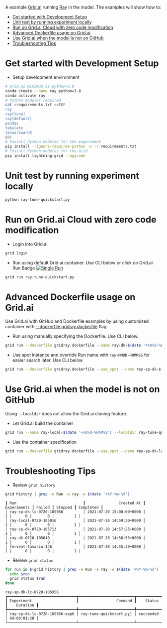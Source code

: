 A example [Grid.ai](https://grid.ai) running [Ray](https://docs.ray.io/en/master/) in the model.  The examples will show how to:

- [Get started with Development Setup](#get-started-with-development-setup)
- [Unit test by running experiment locally](#unit-test-by-running-experiment-locally)
- [Run on Grid.ai Cloud with zero code modification](#run-on-gridai-cloud-with-zero-code-modification)
- [Advanced Dockerfile usage on Grid.ai](#advanced-dockerfile-usage-on-gridai)
- [Use Grid.ai when the model is not on GitHub](#use-gridai-when-the-model-is-not-on-github)
- [Troubleshooting Tips](#troubleshooting-tips)

# Get started with Development Setup

- Setup development environment

```bash
# Grid.ai minimum is python=3.8
conda create --name ray python=3.8
conda activate ray
# Python modules required
cat >requirements.txt <<EOF
ray
ray[tune]
ray[default]
pandas
tabulate
tensorboardX
EOF
# Install Python modules for the experiment
pip install --ignore-requires-python -v -r requirements.txt
# Install Python modules for the Grid
pip install lightning-grid --upgrade
```

# Unit test by running experiment locally

```bash
python ray-tune-quickstart.py
```

# Run on Grid.ai Cloud with zero code modification

- Login into Grid.ai

```bash
grid login
```

- Run using default Grid.ai container.  Use CLI below or click on Grid.ai Run Badge [![Single Run](https://img.shields.io/badge/rid_AI-run-78FF96.svg?labelColor=black&logo=data:image/svg%2bxml;base64,PHN2ZyB3aWR0aD0iNDgiIGhlaWdodD0iNDgiIGZpbGw9Im5vbmUiIHhtbG5zPSJodHRwOi8vd3d3LnczLm9yZy8yMDAwL3N2ZyI+PHBhdGggZD0iTTEgMTR2MjBhMTQgMTQgMCAwMDE0IDE0aDlWMzYuOEgxMi42VjExaDIyLjV2N2gxMS4yVjE0QTE0IDE0IDAgMDAzMi40IDBIMTVBMTQgMTQgMCAwMDEgMTR6IiBmaWxsPSIjZmZmIi8+PHBhdGggZD0iTTM1LjIgNDhoMTEuMlYyNS41SDIzLjl2MTEuM2gxMS4zVjQ4eiIgZmlsbD0iI2ZmZiIvPjwvc3ZnPg==)](
https://platform.grid.ai/#/runs?script=https://github.com/robert-s-lee/grid-ray/blob/725ea1bbb9fcb661bd850d6e7270efce4c554719/ray-tune-quickstart.py&cloud=grid&instance=t2.medium&accelerators=1&disk_size=200&framework=lightning&script_args=ray-tune-quickstart.py
)


```bash
grid run ray-tune-quickstart.py
```

# Advanced Dockerfile usage on Grid.ai

Use Grid.ai with GitHub and Dockerfile examples by using customized container with [--dockerfile gridray.dockerfile](gridray.dockerfile) flag.

- Run using manually specifying the Dockerfile.  Use CLI below.



```bash
grid run --dockerfile gridray.dockerfile --name ray-dk-$(date '+%m%d-%H%M%S') ray-tune-quickstart.py
```

- Use spot instance and override Run name with `ray-MMDD-HHMMSS` for easier search later.  Use CLI below.

```bash
grid run --dockerfile gridray.dockerfile --use_spot --name ray-sp-dk-$(date '+%m%d-%H%M%S') ray-tune-quickstart.py
```
# Use Grid.ai when the model is not on GitHub

Using `--localdir` does not allow the Grid.ai cloning feature. 

- Let Grid.ai build the container
```bash
grid run --name ray-local-$(date '+%m%d-%H%M%S') --localdir ray-tune-quickstart.py
```

- Use the container specification 

```bash
grid run --dockerfile gridray.dockerfile --use_spot --name ray-sp-dk-lc-$(date '+%m%d-%H%M%S') --localdir ray-tune-quickstart.py

```

# Troubleshooting Tips

- Review `grid history`

```bash
grid history | grep -e Run -e ray -e $(date '+%Y-%m-%d')
```

```
┃ Run                              ┃               Created At ┃ Experiments ┃ Failed ┃ Stopped ┃ Completed ┃
│ ray-sp-dk-lc-0720-105956         │ 2021-07-20 15:00:09+0000 │           1 │      0 │       0 │         1 │
│ ray-local-0720-105916            │ 2021-07-20 14:59:30+0000 │           1 │      0 │       0 │         1 │
│ ray-sp-dk-0720-105713            │ 2021-07-20 14:57:25+0000 │           1 │      0 │       0 │         1 │
│ ray-dk-0720-105640               │ 2021-07-20 14:56:53+0000 │           1 │      0 │       0 │         1 │
│ fervent-tamarin-146              │ 2021-07-20 14:55:39+0000 │           1 │      0 │       0 │         1 │
```

- Review `grid status`

```bash
for run in $(grid history | grep -e Run -e ray -e $(date '+%Y-%m-%d') | awk -F'│' '{print $2}'); do
  echo $run
  grid status $run
done
```

```text
ray-sp-dk-lc-0720-105956
┏━━━━━━━━━━━━━━━━━━━━━━━━━━━━━━━┳━━━━━━━━━━━━━━━━━━━━━━━━━┳━━━━━━━━━━━┳━━━━━━━━━━━━━┓
┃ Experiment                    ┃                 Command ┃    Status ┃    Duration ┃
┡━━━━━━━━━━━━━━━━━━━━━━━━━━━━━━━╇━━━━━━━━━━━━━━━━━━━━━━━━━╇━━━━━━━━━━━╇━━━━━━━━━━━━━┩
│ ray-sp-dk-lc-0720-105956-exp0 │ ray-tune-quickstart.py] │ succeeded │ 0d-00:01:28 │
└───────────────────────────────┴─────────────────────────┴───────────┴─────────────┘
```